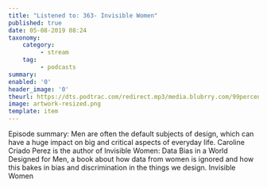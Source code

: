```yaml
---
title: "Listened to: 363- Invisible Women"
published: true
date: 05-08-2019 08:24
taxonomy:
    category:
         - stream
    tag:
         - podcasts
summary:
enabled: '0'
header_image: '0'
theurl: https://dts.podtrac.com/redirect.mp3/media.blubrry.com/99percentinvisible/dovetail.prxu.org/96/bd9ce7c9-5015-47db-a8f4-5d8544253285/363_Invisible_Women_pt_01.mp3
image: artwork-resized.png
template: item
---
```

 
Episode summary: Men are often the default subjects of design, which can have a huge impact on big and critical aspects of everyday life. Caroline Criado Perez is the author of Invisible Women: Data Bias in a World Designed for Men, a book about how data from women is ignored and how this bakes in bias and discrimination in the things we design. Invisible Women
